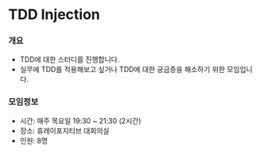 # TDD Injection

### 개요
- TDD에 대한 스터디를 진행합니다.
- 실무에 TDD를 적용해보고 싶거나 TDD에 대한 궁금증을 해소하기 위한 모임입니다.

### 모임정보
- 시간: 매주 목요일 19:30 ~ 21:30 (2시간)
- 장소: 휴레이포지티브 대회의실
- 인원: 8명